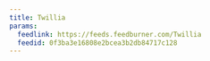```yaml
---
title: Twillia
params:
  feedlink: https://feeds.feedburner.com/Twillia
  feedid: 0f3ba3e16808e2bcea3b2db84717c128
---
```

